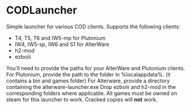 # CODLauncher

Simple launcher for various COD clients.
Supports the following clients:
- T4, T5, T6 and IW5-mp for Plutonium
- IW4, IW5-sp, IW6 and S1 for AlterWare
- h2-mod
- ezboiii

You'll need to provide the paths for your AlterWare and Plutonium clients. 
For Plutonium, provide the path to the folder in %localappdata%. (it contains a bin and games folder)
For Alterware, provide a directory containing the alterware-launcher.exe
Drop ezboiii and h2-mod in the corresponding folders where applicable. All games must be owned on steam for this launcher to work. Cracked copies will __not__ work.
